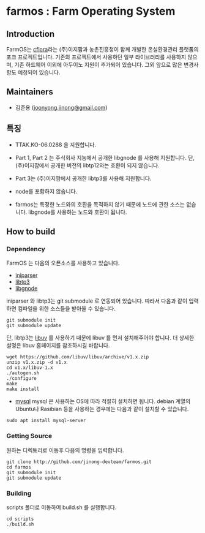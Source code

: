 # farmos : Farm Operating System

## Introduction

FarmOS는 [cflora](https://github.com/ezfarm-farmcloud/cflora)라는 (주)이지팜과 농촌진흥청이 함께 개발한 온실환경관리 플랫폼의 포크 프로젝트입니다. 기존의 프로젝트에서 사용하던 일부 라이브러리를 사용하지 않으며, 기존 하드웨어 이외에 아두이노 지원이 추가되어 있습니다. 그외 앞으로 많은 변경사항도 예정되어 있습니다.

## Maintainers

* 김준용 (joonyong.jinong@gmail.com)

## 특징
* TTAK.KO-06.0288 을 지원합니다.
 * Part 1, Part 2 는 주식회사 지농에서 공개한 libgnode 를 사용해 지원합니다. 단, (주)이지팜에서 공개한 버전의 libtp12와는 호환이 되지 않습니다.
 * Part 3는 (주)이지팜에서 공개한 libtp3를 사용해 지원합니다.

* node를 포함하지 않습니다.
 * farmos는 특정한 노드와의 호환을 목적하지 않기 때문에 노드에 관한 소스는 없습니다. libgnode를 사용하는 노드와 호환이 됩니다.

## How to build

### Dependency
FarmOS 는 다음의 오픈소스를 사용하고 있습니다.
* [iniparser](https://github.com/ndevilla/iniparser)
* [libtp3](https://github.com/ezfarm-farmcloud/libtp3)
* [libgnode](https://github.com/jinong-devteam/libgnode)

iniparser 와 libtp3는 git submodule 로 연동되어 있습니다. 따라서 다음과 같이 입력하면 컴파일을 위한 소스들을 받아올 수 있습니다.
```
git submodule init
git submodule update
```

단, libtp3는 [libuv](https://github.com/libuv/libuv) 를 사용하기 때문에 libuv 를 먼저 설치해주어야 합니다. 더 상세한 설명은 libuv 홈페이지를 참조하시길 바랍니다.
```
wget https://github.com/libuv/libuv/archive/v1.x.zip
unzip v1.x.zip -d v1.x
cd v1.x/libuv-1.x
./autogen.sh
./configure
make
make install
```

* [mysql](https://www.mysql.com)
mysql 은 사용하는 OS에 따라 적절히 설치하면 됩니다. debian 계열의 Ubuntu나 Rasibian 등을 사용하는 경우에는 다음과 같이 설치할 수 있습니다.
```
sudo apt install mysql-server
```

### Getting Source 
 원하는 디렉토리로 이동후 다음의 명령을 입력합니다.
 ```
 git clone http://github.com/jinong-devteam/farmos.git
 cd farmos
 git submodule init
 git submodule update
 ```

### Building
 scripts 폴더로 이동하여 build.sh 를 실행합니다.
 ```
 cd scripts
 ./build.sh
 ```
 
